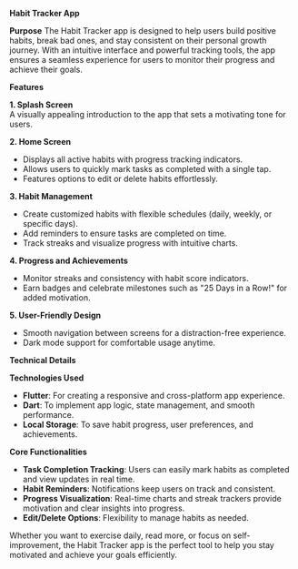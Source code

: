 **Habit Tracker App**

**Purpose**
The Habit Tracker app is designed to help users build positive habits, break bad ones, and stay consistent on their personal growth journey. With an intuitive interface and powerful tracking tools, the app ensures a seamless experience for users to monitor their progress and achieve their goals.

**Features**

**1. Splash Screen**  
A visually appealing introduction to the app that sets a motivating tone for users.

**2. Home Screen**  
- Displays all active habits with progress tracking indicators.
- Allows users to quickly mark tasks as completed with a single tap.
- Features options to edit or delete habits effortlessly.

**3. Habit Management**  
- Create customized habits with flexible schedules (daily, weekly, or specific days).
- Add reminders to ensure tasks are completed on time.
- Track streaks and visualize progress with intuitive charts.

**4. Progress and Achievements**  
- Monitor streaks and consistency with habit score indicators.
- Earn badges and celebrate milestones such as "25 Days in a Row!" for added motivation.

**5. User-Friendly Design**  
- Smooth navigation between screens for a distraction-free experience.
- Dark mode support for comfortable usage anytime.

**Technical Details**

**Technologies Used**
- **Flutter**: For creating a responsive and cross-platform app experience.
- **Dart**: To implement app logic, state management, and smooth performance.
- **Local Storage**: To save habit progress, user preferences, and achievements.

**Core Functionalities**
- **Task Completion Tracking**: Users can easily mark habits as completed and view updates in real time.
- **Habit Reminders**: Notifications keep users on track and consistent.
- **Progress Visualization**: Real-time charts and streak trackers provide motivation and clear insights into progress.
- **Edit/Delete Options**: Flexibility to manage habits as needed.

Whether you want to exercise daily, read more, or focus on self-improvement, the Habit Tracker app is the perfect tool to help you stay motivated and achieve your goals efficiently.


